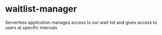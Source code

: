 # waitlist-manager
Serverless application manages access to our wait list and gives access to users at specific intervals
